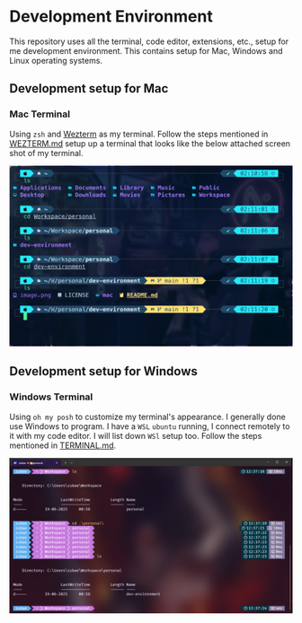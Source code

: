 # Development Environment

This repository uses all the terminal, code editor, extensions, etc., setup for me development environment. This contains setup for Mac, Windows and Linux operating systems.

## Development setup for Mac

### Mac Terminal

Using `zsh` and [Wezterm](https://wezterm.org/) as my terminal. Follow the steps mentioned in [WEZTERM.md](/mac/WEZTERM.md) setup up a terminal that looks like the below attached screen shot of my terminal.

![alt text](wezterm.png)

## Development setup for Windows

### Windows Terminal

Using `oh my posh` to customize my terminal's appearance. I generally done use Windows to program. I have a `WSL` `ubuntu` running, I connect remotely to it with my code editor. I will list down `WSl` setup too. Follow the steps mentioned in [TERMINAL.md](/windows/TERMINAL.md).

![alt text](image.png)
